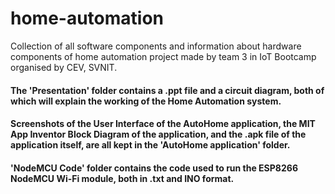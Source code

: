 # home-automation   

Collection of all software components and information about hardware components of home automation project made by team 3 in IoT Bootcamp organised by CEV, SVNIT.









#### The 'Presentation' folder contains a .ppt file and a circuit diagram, both of which will explain the working of the Home Automation system.

#### Screenshots of the User Interface of the AutoHome application, the MIT App Inventor Block Diagram of the application, and the .apk file of the application itself, are all kept in the 'AutoHome application' folder.

#### 'NodeMCU Code' folder contains the code used to run the ESP8266 NodeMCU Wi-Fi module, both in .txt and INO format.
